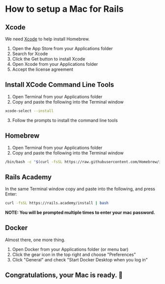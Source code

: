 # How to setup a Mac for Rails

## Xcode

We need [Xcode](https://developer.apple.com/xcode/) to help install Homebrew.

1. Open the App Store from your Applications folder
2. Search for Xcode
3. Click the Get button to install Xcode
4. Open Xcode from your Applications folder
5. Accept the license agreement

## Install XCode Command Line Tools

1. Open Terminal from your Applications folder
2. Copy and paste the following into the Terminal window

```bash
xcode-select --install
```

3. Follow the prompts to install the command line tools

## Homebrew

1. Open Terminal from your Applications folder
2. Copy and paste the following into the Terminal window

```bash
/bin/bash -c "$(curl -fsSL https://raw.githubusercontent.com/Homebrew/install/HEAD/install.sh)"
```

## Rails Academy

In the same Terminal window copy and paste into the following, and press Enter:

```bash
curl -fsSL https://rails.academy/install | bash
```

**NOTE: You will be prompted multiple times to enter your mac password.**

## Docker

Almost there, one more thing. 

1. Open Docker from your Applications folder (or menu bar)
2. Click the gear icon in the top right and choose "Preferences"
3. Click "General" and check "Start Docker Desktop when you log in"

## Congratulations, your Mac is ready. :tada:

